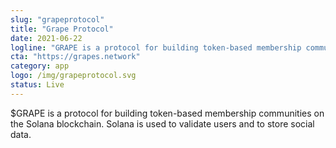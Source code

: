 ```yaml
---
slug: "grapeprotocol"
title: "Grape Protocol"
date: 2021-06-22
logline: "GRAPE is a protocol for building token-based membership communities on the Solana blockchain."
cta: "https://grapes.network"
category: app
logo: /img/grapeprotocol.svg
status: Live
---
```


$GRAPE is a protocol for building token-based membership communities on the Solana blockchain. Solana is used to validate users and to store social data.

